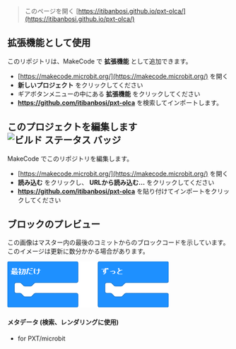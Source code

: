 
> このページを開く [https://itibanbosi.github.io/pxt-olca/](https://itibanbosi.github.io/pxt-olca/)

## 拡張機能として使用

このリポジトリは、MakeCode で **拡張機能** として追加できます。

* [https://makecode.microbit.org/](https://makecode.microbit.org/) を開く
* **新しいプロジェクト** をクリックしてください
* ギアボタンメニューの中にある **拡張機能** をクリックしてください
* **https://github.com/itibanbosi/pxt-olca** を検索してインポートします。

## このプロジェクトを編集します ![ビルド ステータス バッジ](https://github.com/itibanbosi/pxt-olca/workflows/MakeCode/badge.svg)

MakeCode でこのリポジトリを編集します。

* [https://makecode.microbit.org/](https://makecode.microbit.org/) を開く
* **読み込む** をクリックし、 **URLから読み込む...** をクリックしてください
* **https://github.com/itibanbosi/pxt-olca** を貼り付けてインポートをクリックしてください

## ブロックのプレビュー

この画像はマスター内の最後のコミットからのブロックコードを示しています。
このイメージは更新に数分かかる場合があります。

![生成されたブロック](https://github.com/itibanbosi/pxt-olca/raw/master/.github/makecode/blocks.png)

#### メタデータ (検索、レンダリングに使用)

* for PXT/microbit
<script src="https://makecode.com/gh-pages-embed.js"></script><script>makeCodeRender("{{ site.makecode.home_url }}", "{{ site.github.owner_name }}/{{ site.github.repository_name }}");</script>
